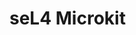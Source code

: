 <!--
    Copyright 2024, Colias Group, LLC

    SPDX-License-Identifier: CC-BY-SA-4.0
-->

# seL4 Microkit
